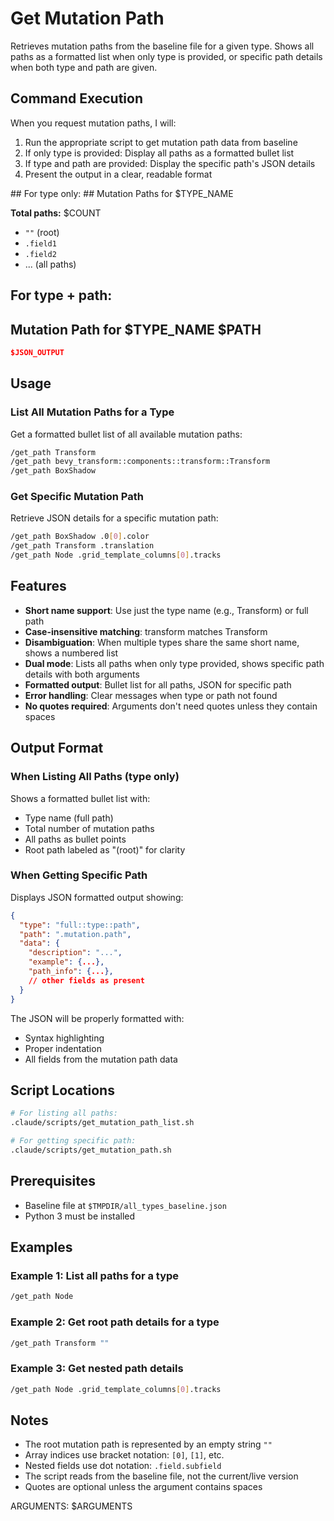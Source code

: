# Get Mutation Path

Retrieves mutation paths from the baseline file for a given type. Shows all paths as a formatted list when only type is provided, or specific path details when both type and path are given.

## Command Execution

When you request mutation paths, I will:

1. Run the appropriate script to get mutation path data from baseline
2. If only type is provided: Display all paths as a formatted bullet list
3. If type and path are provided: Display the specific path's JSON details
4. Present the output in a clear, readable format

<UserOutput>
## For type only:
## Mutation Paths for $TYPE_NAME

**Total paths:** $COUNT

- `""` (root)
- `.field1`
- `.field2`
- ... (all paths)

## For type + path:
## Mutation Path for $TYPE_NAME $PATH

```json
$JSON_OUTPUT
```
</UserOutput>

## Usage

### List All Mutation Paths for a Type
Get a formatted bullet list of all available mutation paths:

```bash
/get_path Transform
/get_path bevy_transform::components::transform::Transform
/get_path BoxShadow
```

### Get Specific Mutation Path
Retrieve JSON details for a specific mutation path:

```bash
/get_path BoxShadow .0[0].color
/get_path Transform .translation
/get_path Node .grid_template_columns[0].tracks
```

## Features

- **Short name support**: Use just the type name (e.g., Transform) or full path
- **Case-insensitive matching**: transform matches Transform
- **Disambiguation**: When multiple types share the same short name, shows a numbered list
- **Dual mode**: Lists all paths when only type provided, shows specific path details with both arguments
- **Formatted output**: Bullet list for all paths, JSON for specific path
- **Error handling**: Clear messages when type or path not found
- **No quotes required**: Arguments don't need quotes unless they contain spaces

## Output Format

### When Listing All Paths (type only)
Shows a formatted bullet list with:
- Type name (full path)
- Total number of mutation paths
- All paths as bullet points
- Root path labeled as "(root)" for clarity

### When Getting Specific Path
Displays JSON formatted output showing:

```json
{
  "type": "full::type::path",
  "path": ".mutation.path",
  "data": {
    "description": "...",
    "example": {...},
    "path_info": {...},
    // other fields as present
  }
}
```

The JSON will be properly formatted with:
- Syntax highlighting
- Proper indentation
- All fields from the mutation path data

## Script Locations

```bash
# For listing all paths:
.claude/scripts/get_mutation_path_list.sh

# For getting specific path:
.claude/scripts/get_mutation_path.sh
```

## Prerequisites

- Baseline file at `$TMPDIR/all_types_baseline.json`
- Python 3 must be installed

## Examples

### Example 1: List all paths for a type
```bash
/get_path Node
```

### Example 2: Get root path details for a type
```bash
/get_path Transform ""
```

### Example 3: Get nested path details
```bash
/get_path Node .grid_template_columns[0].tracks
```

## Notes

- The root mutation path is represented by an empty string `""`
- Array indices use bracket notation: `[0]`, `[1]`, etc.
- Nested fields use dot notation: `.field.subfield`
- The script reads from the baseline file, not the current/live version
- Quotes are optional unless the argument contains spaces

ARGUMENTS: $ARGUMENTS
